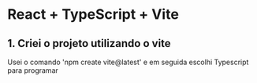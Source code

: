 # React + TypeScript + Vite

## 1. Criei o projeto utilizando o vite
Usei o comando 'npm create vite@latest' e em seguida escolhi Typescript para programar



